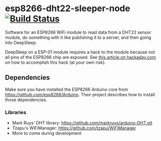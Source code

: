 # esp8266-dht22-sleeper-node [![Build Status](https://travis-ci.org/thomasvnl/esp8266-dht22-sleeper-node.svg?branch=master)](https://travis-ci.org/thomasvnl/esp8266-dht22-sleeper-node)

Software for an ESP8266 WiFi module to read data from a DHT22 sensor module, do something with it like publishing it to a server, and then going into DeepSleep.

DeepSleep on a ESP-01 module requires a hack to the module because not all pins of the ESP8266 chip are exposed. See [this article on hackaday.com](http://hackaday.com/2015/02/08/hack-allows-esp-01-to-go-to-deep-sleep/) on how to accomplish this hack (at your own risk).

## Dependencies

Make sure you have installed the ESP8266 Arduino core from https://github.com/esp8266/Arduino. Their project describes how to install those dependencies.

### Libraries

- Mark Ruys' DHT library: https://github.com/markruys/arduino-DHT.git
- Tzapu's WiFiManager: https://github.com/tzapu/WiFiManager
- More to come during development
